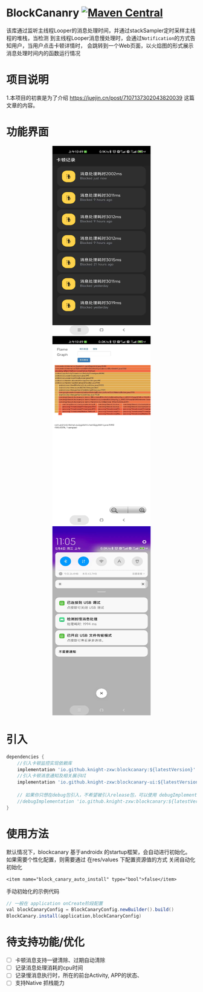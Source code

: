 

# BlockCananry [![Maven Central](https://maven-badges.herokuapp.com/maven-central/io.github.knight-zxw/blockcanary/badge.svg?style=flat)](https://github.com/Knight-ZXW/BlockCanaryX)

该库通过监听主线程Looper的消息处理时间，并通过stackSampler定时采样主线程的堆栈，当检测
到主线程Looper消息慢处理时，会通过`Notification`的方式告知用户，当用户点击卡顿详情时，
会跳转到一个Web页面，以火焰图的形式展示消息处理时间内的函数运行情况

# 项目说明
1.本项目的初衷是为了介绍 https://juejin.cn/post/7107137302043820039 这篇文章的内容。

# 功能界面
<p align="center">
<img src="/imgs/blocking_list.jpeg" width='260' height='500'>
<img src="/imgs/blocking_flamegraph.jpeg" width='260' height='500'>
<img src="/imgs/notification.jpeg" width='260' height='500'>
</p>



# 引入
```gradle
dependencies {
    //引入卡顿监控实现依赖库
    implementation 'io.github.knight-zxw:blockcanary:${latestVersion}'
    //引入卡顿消息通知及相关展示UI
    implementation 'io.github.knight-zxw:blockcanary-ui:${latestVersion}'

    // 如果你只想在debug包引入，不希望被引入release包，可以使用 debugImplementation
    //debugImplementation 'io.github.knight-zxw:blockcanary:${latestVersion}'
}
```

# 使用方法
默认情况下，blockcanary 基于androidx 的startup框架，会自动进行初始化。
如果需要个性化配置，则需要通过 在res/values 下配置资源值的方式 关闭自动化初始化
```
<item name="block_canary_auto_install" type="bool">false</item>
```

手动初始化的示例代码
```java
// 一般在 application onCreate阶段配置
val blockCanaryConfig = BlockCanaryConfig.newBuilder().build()
BlockCanary.install(application,blockCanaryConfig)
```
# 待支持功能/优化
- [ ] 卡顿消息支持一键清除、过期自动清除
- [ ] 记录消息处理消耗的cpu时间
- [ ] 记录慢消息执行时，所在的前台Activity, APP的状态、
- [ ] 支持Native 抓栈能力
